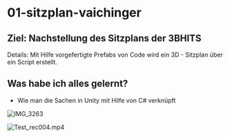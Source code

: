 # 01-sitzplan-vaichinger
## Ziel: Nachstellung des Sitzplans der 3BHITS
Details: Mit Hilfe vorgefertigte Prefabs von Code wird ein 3D - Sitzplan über ein Script erstellt.

## Was habe ich alles gelernt?
- Wie man die Sachen in Unity mit Hilfe von C# verknüpft

![IMG_3263](https://github.com/user-attachments/assets/49e8d967-8d7e-4808-aa2c-cd05c35d1d6b)

![Test_rec004.mp4](https://github.com/user-attachments/assets/4790b135-a428-42d2-bef2-df0bcc473a83)


